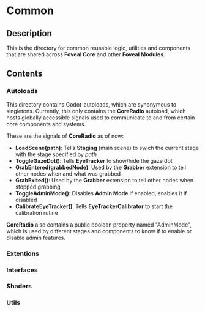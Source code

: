 # Common

## Description

This is the directory for common reusable logic, utilities and components that are shared across **Foveal Core** and other **Foveal Modules**.

## Contents

### Autoloads

This directory contains Godot-autoloads, which are synonymous to singletons.
Currently, this only contains the **CoreRadio** autoload, which hosts globally accessible signals used to communicate to and from certain core components and systems.

These are the signals of **CoreRadio** as of now:

- **LoadScene(path)**: Tells **Staging** (main scene) to swich the current stage with the stage specified by *path*
- **ToggleGazeDot()**: Tells **EyeTracker** to show/hide the gaze dot
- **GrabEntered(grabbedNode)**: Used by the **Grabber** extension to tell other nodes when and what was grabbed
- **GrabExited()**: Used by the **Grabber** extension to tell other nodes when stopped grabbing
- **ToggleAdminMode()**: Disables **Admin Mode** if enabled, enables it if disabled
- **CalibrateEyeTracker()**: Tells **EyeTrackerCalibrator** to start the calibration rutine

**CoreRadio** also contains a public boolean property named "AdminMode", which is used by different stages and components to know if to enable or disable admin features.

### Extentions

### Interfaces

### Shaders

### Utils
